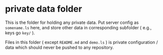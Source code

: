 # private data folder

This is the folder for holding any private data. Put server config as `somename.ls` here, and store other data in corresponding subfolder ( e.g., keys go `key/` ).

Files in this folder ( except `README.md` and `demo.ls` ) is private configuration / data which should never be pushed to any repository.

